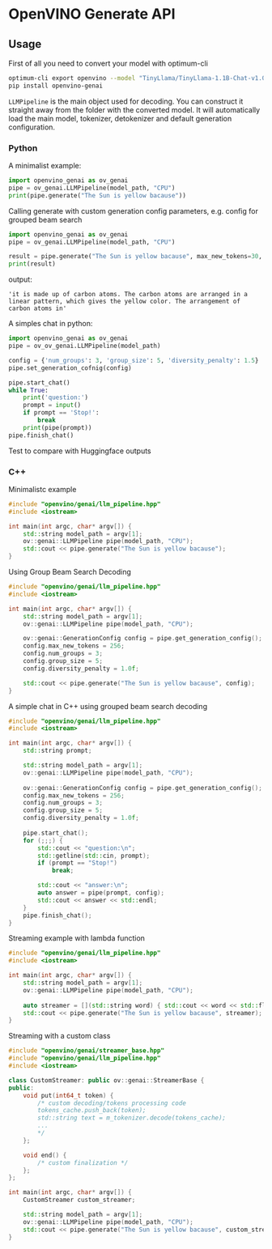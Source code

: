 # OpenVINO Generate API

## Usage 

First of all you need to convert your model with optimum-cli
``` sh
optimum-cli export openvino --model "TinyLlama/TinyLlama-1.1B-Chat-v1.0" --weight-format fp16 --trust-remote-code "TinyLlama-1.1B-Chat-v1.0"
pip install openvino-genai
```

`LLMPipeline` is the main object used for decoding. You can construct it straight away from the folder with the converted model. It will automatically load the main model, tokenizer, detokenizer and default generation configuration.

### Python

A minimalist example:
```python
import openvino_genai as ov_genai
pipe = ov_genai.LLMPipeline(model_path, "CPU")
print(pipe.generate("The Sun is yellow bacause"))
```

Calling generate with custom generation config parameters, e.g. config for grouped beam search
```python
import openvino_genai as ov_genai
pipe = ov_genai.LLMPipeline(model_path, "CPU")

result = pipe.generate("The Sun is yellow bacause", max_new_tokens=30, num_groups=3, group_size=5, diversity_penalty=1.5)
print(result)
```

output:
```
'it is made up of carbon atoms. The carbon atoms are arranged in a linear pattern, which gives the yellow color. The arrangement of carbon atoms in'
```

A simples chat in python:
```python
import openvino_genai as ov_genai
pipe = ov_ov_genai.LLMPipeline(model_path)

config = {'num_groups': 3, 'group_size': 5, 'diversity_penalty': 1.5}
pipe.set_generation_cofnig(config)

pipe.start_chat()
while True:
    print('question:')
    prompt = input()
    if prompt == 'Stop!':
        break
    print(pipe(prompt))
pipe.finish_chat()
```

Test to compare with Huggingface outputs

### C++

Minimalistc example
```cpp
#include "openvino/genai/llm_pipeline.hpp"
#include <iostream>

int main(int argc, char* argv[]) {
    std::string model_path = argv[1];
    ov::genai::LLMPipeline pipe(model_path, "CPU");
    std::cout << pipe.generate("The Sun is yellow bacause");
}
```

Using Group Beam Search Decoding
```cpp
#include "openvino/genai/llm_pipeline.hpp"
#include <iostream>

int main(int argc, char* argv[]) {
    std::string model_path = argv[1];
    ov::genai::LLMPipeline pipe(model_path, "CPU");

    ov::genai::GenerationConfig config = pipe.get_generation_config();
    config.max_new_tokens = 256;
    config.num_groups = 3;
    config.group_size = 5;
    config.diversity_penalty = 1.0f;

    std::cout << pipe.generate("The Sun is yellow bacause", config);
}
```

A simple chat in C++ using grouped beam search decoding
``` cpp
#include "openvino/genai/llm_pipeline.hpp"
#include <iostream>

int main(int argc, char* argv[]) {
    std::string prompt;

    std::string model_path = argv[1];
    ov::genai::LLMPipeline pipe(model_path, "CPU");
    
    ov::genai::GenerationConfig config = pipe.get_generation_config();
    config.max_new_tokens = 256;
    config.num_groups = 3;
    config.group_size = 5;
    config.diversity_penalty = 1.0f;
    
    pipe.start_chat();
    for (;;;) {
        std::cout << "question:\n";
        std::getline(std::cin, prompt);
        if (prompt == "Stop!")
            break;

        std::cout << "answer:\n";
        auto answer = pipe(prompt, config);
        std::cout << answer << std::endl;
    }
    pipe.finish_chat();
}
```

Streaming example with lambda function
``` cpp
#include "openvino/genai/llm_pipeline.hpp"
#include <iostream>

int main(int argc, char* argv[]) {
    std::string model_path = argv[1];
    ov::genai::LLMPipeline pipe(model_path, "CPU");
        
    auto streamer = [](std::string word) { std::cout << word << std::flush; };
    std::cout << pipe.generate("The Sun is yellow bacause", streamer);
}
```

Streaming with a custom class
``` cpp
#include "openvino/genai/streamer_base.hpp"
#include "openvino/genai/llm_pipeline.hpp"
#include <iostream>

class CustomStreamer: public ov::genai::StreamerBase {
public:
    void put(int64_t token) {
        /* custom decoding/tokens processing code
        tokens_cache.push_back(token);
        std::string text = m_tokenizer.decode(tokens_cache);
        ...
        */
    };

    void end() {
        /* custom finalization */
    };
};

int main(int argc, char* argv[]) {
    CustomStreamer custom_streamer;

    std::string model_path = argv[1];
    ov::genai::LLMPipeline pipe(model_path, "CPU");
    std::cout << pipe.generate("The Sun is yellow bacause", custom_streamer);
}
```
